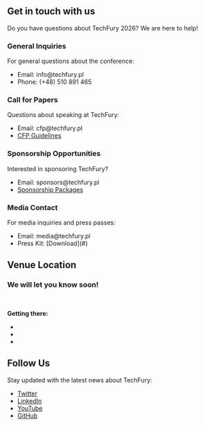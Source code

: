<!--
.. title: Contact
.. slug: contact
.. date: 2025-10-02 12:00:00 UTC
.. tags:
.. category:
.. link:
.. description: Contact information for TechFury conference
.. type: text
-->

## Get in touch with us

Do you have questions about TechFury 2026? We are here to help!

<div class="row">
    <div class="col-md-6 mb-4">
        <div class="card h-100">
            <div class="card-header">
                <h3>General Inquiries</h3>
            </div>
            <div class="card-body">
                <p>For general questions about the conference:</p>
                <ul>
                    <li>Email: info@techfury.pl</li>
                    <li>Phone: (+48) 510 891 465</li>
                </ul>
            </div>
        </div>
    </div>
    <div class="col-md-6 mb-4">
        <div class="card h-100">
            <div class="card-header">
                <h3>Call for Papers</h3>
            </div>
            <div class="card-body">
                <p>Questions about speaking at TechFury:</p>
                <ul>
                    <li>Email: cfp@techfury.pl</li>
                    <li><a href="/en/cfp/">CFP Guidelines</a></li>
                </ul>
            </div>
        </div>
    </div>
</div>

<div class="row">
    <div class="col-md-6 mb-4">
        <div class="card h-100">
            <div class="card-header">
                <h3>Sponsorship Opportunities</h3>
            </div>
            <div class="card-body">
                <p>Interested in sponsoring TechFury?</p>
                <ul>
                    <li>Email: sponsors@techfury.pl</li>
                    <li><a href="/en/sponsors/">Sponsorship Packages</a></li>
                </ul>
            </div>
        </div>
    </div>
    <div class="col-md-6 mb-4">
        <div class="card h-100">
            <div class="card-header">
                <h3>Media Contact</h3>
            </div>
            <div class="card-body">
                <p>For media inquiries and press passes:</p>
                <ul>
                    <li>Email: media@techfury.pl</li>
                    <li>Press Kit: [Download](#)</li>
                </ul>
            </div>
        </div>
    </div>
</div>

## Venue Location

<div class="card mb-4">
    <div class="card-body">
        <h3>We will let you know soon!</h3>
        <p><br></p>
        <p><strong>Getting there:</strong></p>
        <ul>
            <li></li>
            <li></li>
            <li></li>
        </ul>
    </div>
</div>

## Follow Us

<div class="card mb-4">
    <div class="card-body">
        <p>Stay updated with the latest news about TechFury:</p>
        <ul>
            <li><a href="#">Twitter</a></li>
            <li><a href="#">LinkedIn</a></li>
            <li><a href="#">YouTube</a></li>
            <li><a href="#">GitHub</a></li>
        </ul>
    </div>
</div>